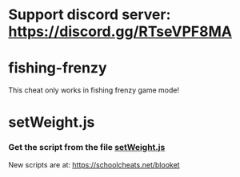# **Support discord server: https://discord.gg/RTseVPF8MA**

# fishing-frenzy

This cheat only works in fishing frenzy game mode!

# setWeight.js

### Get the script from the file [setWeight.js](https://raw.githubusercontent.com/glixzzy/blooket-hack/main/fishing-frenzy/setWeight.js)

New scripts are at:
https://schoolcheats.net/blooket
